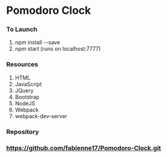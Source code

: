 # Pomodoro Clock #
### To Launch ###
1. npm install --save
2. npm start (runs on localhost:7777)


### Resources ###
1. HTML
2. JavaScript
3. JQuery
4. Bootstrap
5. NodeJS
6. Webpack
7. webpack-dev-server


### Repository ###
### https://github.com/fabienne17/Pomodoro-Clock.git ###